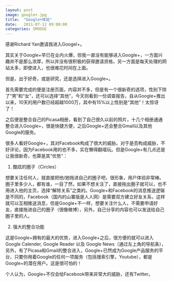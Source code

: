```yaml
---
layout: post
image: google+.jpg
title:  "Google+体验"
date:   2011-07-12 09:00:00
categories: SMUDGE
---
```



感谢Richard Yan邀请我进入Googel+。





其实关于Google+早已在业内火爆，但我一直没有能够进入Google+，一方面兴趣并不是那么浓厚，所以并没有很积极的获得邀请资格，另一方面是每天处理的网站太多，即使进入，也很难花时间在上面。





但是，出于好奇，或是研究，还是选择进入Google+。





首先需要完成的便是注册页面，内容并不多，但是有一个很新奇的选项，性别下除了“男”和“女”，还可以选择“其他”，今天则看到一份调查报告，自从Google+推出以来，10天的用户数已经超越1000万，其中有15%以上性别是“其他”！太惊讶了！

之后便是整合自己的Picasa相册，看到了自己很久以前的照片，十几个相册通通整合进入Google+，很是快捷方便，之后Google+还会整合Gmail以及其他Google的服务。





很多人看好Google+，其对Facebook构成了很大的威胁。对于是否构成威胁，不好评论，因为Facebook用的也不多，实在懒得翻墙玩。但是Google+有几点还是让我很新奇，也算是其“优势”：





1. 酷炫的圈子（Circles）

想要关注任何人，就直接把他/她拖进自己的圈子吧，很形象，用户体验非常棒。圈子里多少人，都有谁，一目了然，如果不想关注了，直接拖出圈子就可以，也不用进入他的主页，选择“解除关系”之类的。Google+和Facebook的消息推送逻辑是不同的，Facebook（国内的山寨版是人人网）是需要双方建立好友关系，这样就可以互相推送消息，但是Google+不一样，想要关注什么人，不需要申请好友，直接拖进自己的圈子（很像微博），另外，自己分享的内容也可以发送给自己圈子里的人。





2. 强大的整合功能

这是Google+拥有的最大的优势，进入Google+之后，很方便的就可以进入Google Calender, Google Reader 以及 Google News（通过左上角的导航条），另外，有了Picasa和Gmail的整合进入，Google+已然成为Google产品服务的平台，只要你用着Google的任何一项服务（包括搜索引擎，Youtube），都是Google+的潜在用户。这是很可怕的！





个人认为，Google+不仅会给Facebook带来非常大的威胁，还有Twitter。